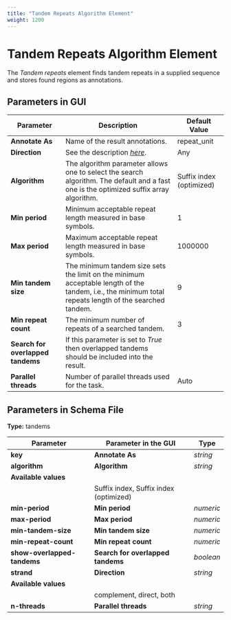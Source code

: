 ```yaml
---
title: "Tandem Repeats Algorithm Element"
weight: 1200
---
```


# Tandem Repeats Algorithm Element

The _Tandem repeats_ element finds tandem repeats in a supplied sequence and stores found regions as annotations.

Parameters in GUI
-----------------

| Parameter                     | Description                                                                                                                                          | Default Value                 |
|-------------------------------|------------------------------------------------------------------------------------------------------------------------------------------------------|-------------------------------|
| **Annotate As**               | Name of the result annotations.                                                                                                                      | repeat_unit                   |
| **Direction**                 | See the description [_here_](../../manipulating-schema/managing-strands/element-direction-in-schema).                                                 | Any                           |
| **Algorithm**                 | The algorithm parameter allows one to select the search algorithm. The default and a fast one is the optimized suffix array algorithm.                | Suffix index (optimized)      |
| **Min period**                | Minimum acceptable repeat length measured in base symbols.                                                                                           | 1                             |
| **Max period**                | Maximum acceptable repeat length measured in base symbols.                                                                                           | 1000000                       |
| **Min tandem size**           | The minimum tandem size sets the limit on the minimum acceptable length of the tandem, i.e., the minimum total repeats length of the searched tandem. | 9                             |
| **Min repeat count**          | The minimum number of repeats of a searched tandem.                                                                                                  | 3                             |
| **Search for overlapped tandems** | If this parameter is set to _True_ then overlapped tandems should be included into the result.                                                      |                               |
| **Parallel threads**          | Number of parallel threads used for the task.                                                                                                        | Auto                          |

Parameters in Schema File
-------------------------

**Type:** tandems

| Parameter                   | Parameter in the GUI               | Type      |
|-----------------------------|------------------------------------|-----------|
| **key**                     | **Annotate As**                    | _string_  |
| **algorithm**               | **Algorithm**                      | _string_  |
| **Available values**        |                                    |           |
|                             | Suffix index, Suffix index (optimized) |           |
| **min-period**              | **Min period**                     | _numeric_ |
| **max-period**              | **Max period**                     | _numeric_ |
| **min-tandem-size**         | **Min tandem size**                | _numeric_ |
| **min-repeat-count**        | **Min repeat count**               | _numeric_ |
| **show-overlapped-tandems** | **Search for overlapped tandems**  | _boolean_ |
| **strand**                  | **Direction**                      | _string_  |
| **Available values**        |                                    |           |
|                             | complement, direct, both           |           |
| **n-threads**               | **Parallel threads**               | _string_  |